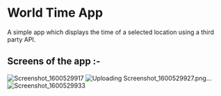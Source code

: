 # World Time App

A simple app which displays the time of a selected location using a third party API.

## Screens of the app :-

![Screenshot_1600529917](https://user-images.githubusercontent.com/58646861/93671137-16b65600-fabe-11ea-8164-66fd863e1161.png)
![Uploading Screenshot_1600529927.png…]()
![Screenshot_1600529933](https://user-images.githubusercontent.com/58646861/93671167-52512000-fabe-11ea-8a79-6af1b777ba7d.png)

